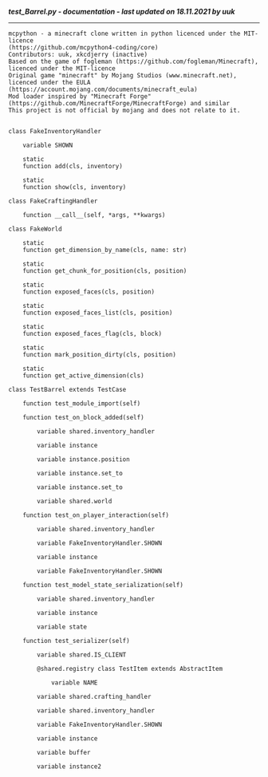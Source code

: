 ***test_Barrel.py - documentation - last updated on 18.11.2021 by uuk***
___

    mcpython - a minecraft clone written in python licenced under the MIT-licence 
    (https://github.com/mcpython4-coding/core)
    Contributors: uuk, xkcdjerry (inactive)
    Based on the game of fogleman (https://github.com/fogleman/Minecraft), licenced under the MIT-licence
    Original game "minecraft" by Mojang Studios (www.minecraft.net), licenced under the EULA
    (https://account.mojang.com/documents/minecraft_eula)
    Mod loader inspired by "Minecraft Forge" (https://github.com/MinecraftForge/MinecraftForge) and similar
    This project is not official by mojang and does not relate to it.


    class FakeInventoryHandler

        variable SHOWN

        static
        function add(cls, inventory)

        static
        function show(cls, inventory)

    class FakeCraftingHandler

        function __call__(self, *args, **kwargs)

    class FakeWorld

        static
        function get_dimension_by_name(cls, name: str)

        static
        function get_chunk_for_position(cls, position)

        static
        function exposed_faces(cls, position)

        static
        function exposed_faces_list(cls, position)

        static
        function exposed_faces_flag(cls, block)

        static
        function mark_position_dirty(cls, position)

        static
        function get_active_dimension(cls)

    class TestBarrel extends TestCase

        function test_module_import(self)

        function test_on_block_added(self)

            variable shared.inventory_handler

            variable instance

            variable instance.position

            variable instance.set_to

            variable instance.set_to

            variable shared.world

        function test_on_player_interaction(self)

            variable shared.inventory_handler

            variable FakeInventoryHandler.SHOWN

            variable instance

            variable FakeInventoryHandler.SHOWN

        function test_model_state_serialization(self)

            variable shared.inventory_handler

            variable instance

            variable state

        function test_serializer(self)

            variable shared.IS_CLIENT

            @shared.registry class TestItem extends AbstractItem

                variable NAME

            variable shared.crafting_handler

            variable shared.inventory_handler

            variable FakeInventoryHandler.SHOWN

            variable instance

            variable buffer

            variable instance2